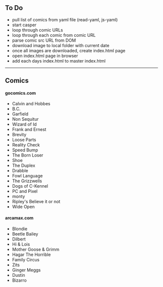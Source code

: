 ## To Do

 - pull list of comics from yaml file (read-yaml, js-yaml)
 - start casper
 - loop through comic URLs
 - loop through each comic from comic URL
 - parse comic src URL from DOM
 - download image to local folder with current date
 - once all images are downloaded, create index.html page
 - open index.html page in browser
 - add each days index.html to master index.html

----

## Comics

#### gocomics.com

 - Calvin and Hobbes
 - B.C.
 - Garfield
 - Non Sequitur
 - Wizard of Id
 - Frank and Ernest
 - Brevity
 - Loose Parts
 - Reality Check
 - Speed Bump
 - The Born Loser
 - Shoe
 - The Duplex
 - Drabble
 - Fowl Language
 - The Grizzwells
 - Dogs of C-Kennel
 - PC and Pixel
 - monty
 - Ripley's Believe it or not
 - Wide Open

#### arcamax.com

 - Blondie
 - Beetle Bailey
 - Dilbert
 - Hi & Lois
 - Mother Goose & Grimm
 - Hagar The Horrible
 - Family Circus
 - Zits
 - Ginger Meggs
 - Dustin
 - Bizarro
